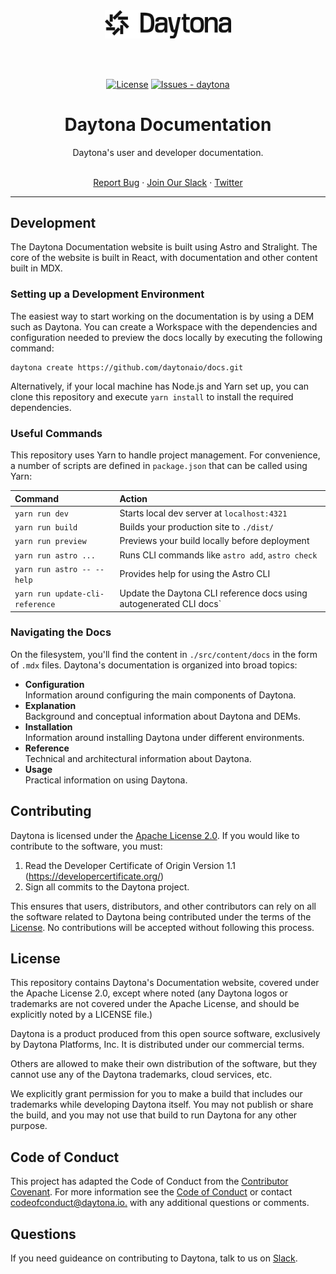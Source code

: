 <div align="center">
	<picture>
		<source media="(prefers-color-scheme: dark)" srcset="https://github.com/daytonaio/daytona/raw/main/assets/images/Daytona-logotype-white.png">
		<img alt="Daytona logo" src="https://github.com/daytonaio/daytona/raw/main/assets/images/Daytona-logotype-black.png" width="40%">
	</picture>
</div>

<br><br>

<div align="center">

[![License](https://img.shields.io/badge/License-Apache--2.0-blue)](#license)
[![Issues - daytona](https://img.shields.io/github/issues/daytonaio/docs)](https://github.com/daytonaio/docs/issues)

</div>

<h1 align="center">Daytona Documentation</h1>
<div align="center">
Daytona's user and developer documentation.
</div>
</br>

<p align="center">
    <a href="https://github.com/daytonaio/docs/issues/new?assignees=&labels=bug">Report Bug</a>
    ·
  <a href="https://join.slack.com/t/daytonacommunity/shared_invite/zt-273yohksh-Q5YSB5V7tnQzX2RoTARr7Q">Join Our Slack</a>
    ·
    <a href="https://twitter.com/daytonaio">Twitter</a>
  </p>

<hr/>

## Development
The Daytona Documentation website is built using Astro and Stralight.
The core of the website is built in React, with documentation and other content built in MDX.

### Setting up a Development Environment
The easiest way to start working on the documentation is by using a DEM such as Daytona.
You can create a Workspace with the dependencies and configuration needed to preview the docs locally by executing the following command:

```shell
daytona create https://github.com/daytonaio/docs.git
```

Alternatively, if your local machine has Node.js and Yarn set up, you can clone this repository and execute `yarn install` to install the required dependencies.

### Useful Commands
This repository uses Yarn to handle project management.
For convenience, a number of scripts are defined in `package.json` that can be called using Yarn:

| Command                         | Action                                                              |
| :------------------------------ | :------------------------------------------------------------------ |
| `yarn run dev`                  | Starts local dev server at `localhost:4321`                         |
| `yarn run build`                | Builds your production site to `./dist/`                            |
| `yarn run preview`              | Previews your build locally before deployment                       |
| `yarn run astro ...`            | Runs CLI commands like `astro add`, `astro check`                   |
| `yarn run astro -- --help`      | Provides help for using the Astro CLI                               |
| `yarn run update-cli-reference` | Update the Daytona CLI reference docs using autogenerated CLI docs` |

### Navigating the Docs
On the filesystem, you'll find the content in `./src/content/docs` in the form of `.mdx` files.
Daytona's documentation is organized into broad topics:

*   __Configuration__   
    Information around configuring the main components of Daytona.
*   __Explanation__  
    Background and conceptual information about Daytona and DEMs.
*   __Installation__  
    Information around installing Daytona under different environments.
*   __Reference__  
    Technical and architectural information about Daytona.
*   __Usage__  
    Practical information on using Daytona.

## Contributing
Daytona is licensed under the [Apache License 2.0](LICENSE). If you would like to contribute to the software, you must:

1. Read the Developer Certificate of Origin Version 1.1 (https://developercertificate.org/)
2. Sign all commits to the Daytona project.

This ensures that users, distributors, and other contributors can rely on all the software related to Daytona being contributed under the terms of the [License](LICENSE). No contributions will be accepted without following this process.

## License
This repository contains Daytona's Documentation website, covered under the Apache License 2.0, except where noted (any Daytona logos or trademarks are not covered under the Apache License, and should be explicitly noted by a LICENSE file.)

Daytona is a product produced from this open source software, exclusively by Daytona Platforms, Inc. It is distributed under our commercial terms.

Others are allowed to make their own distribution of the software, but they cannot use any of the Daytona trademarks, cloud services, etc.

We explicitly grant permission for you to make a build that includes our trademarks while developing Daytona itself. You may not publish or share the build, and you may not use that build to run Daytona for any other purpose.

## Code of Conduct
This project has adapted the Code of Conduct from the [Contributor Covenant](https://www.contributor-covenant.org/). For more information see the [Code of Conduct](CODE_OF_CONDUCT.md) or contact [codeofconduct@daytona.io.](mailto:codeofconduct@daytona.io) with any additional questions or comments.

## Questions
If you need guideance on contributing to Daytona, talk to us on
[Slack](https://join.slack.com/t/daytonacommunity/shared_invite/zt-273yohksh-Q5YSB5V7tnQzX2RoTARr7Q).